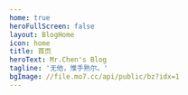 ```yaml
---
home: true
heroFullScreen: false
layout: BlogHome
icon: home
title: 首页
heroText: Mr.Chen's Blog
tagline: '无他，惟手熟尔。'
bgImage: //file.mo7.cc/api/public/bz?idx=1
---
```


<Busuanzi />
